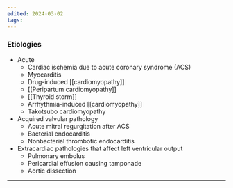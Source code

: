 ```yaml
---
edited: 2024-03-02
tags:
---
```

### Etiologies
- Acute 
	- Cardiac ischemia due to acute coronary syndrome (ACS)
	- Myocarditis
	- Drug-induced [[cardiomyopathy]] 
	- [[Peripartum cardiomyopathy]]
	- [[Thyroid storm]]
	- Arrhythmia-induced [[cardiomyopathy]]
	- Takotsubo cardiomyopathy
- Acquired valvular pathology
	- Acute mitral regurgitation after ACS 
	- Bacterial endocarditis
	- Nonbacterial thrombotic endocarditis
- Extracardiac pathologies that affect left ventricular output
	- Pulmonary embolus
	- Pericardial effusion causing tamponade
	- Aortic dissection

---
